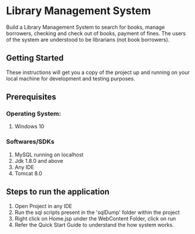 # Library Management System
Build a Library Management System to search for books, manage borrowers, checking and check out of books, payment of fines. 
The users of the system are understood to be librarians (not book borrowers).

## Getting Started
These instructions will get you a copy of the project up and running on your local machine for development and testing purposes. 

## Prerequisites

### Operating System:
1. Windows 10

### Softwares/SDKs
1. MySQL running on localhost
2. Jdk 1.8.0 and above
3. Any IDE
4. Tomcat 8.0

## Steps to run the application
1. Open Project in any IDE
2. Run the sql scripts present in the 'sqlDump' folder within the project
3. Right click on Home.jsp under the WebContent Folder, click on run
4. Refer the Quick Start Guide to understand the how system works.
